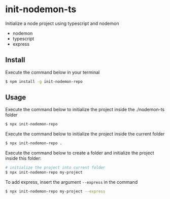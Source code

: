 # init-nodemon-ts

Initialize a node project using typescript and nodemon

- nodemon
- typescript
- express

## Install

Execute the command below in your terminal

```sh
$ npm install -g init-nodemon-repo
```
## Usage

Execute the command below to initialize the project inside the ./nodemon-ts folder

```sh
$ npx init-nodemon-repo
```

Execute the command below to initialize the project inside the current folder

```sh
$ npx init-nodemon-repo .
```
Execute the command below to create a folder and initialize the project inside this folder:

```sh
# initialize the project into current folder
$ npx init-nodemon-repo my-project
```

To add express, insert the argument `--express` in the command

```sh
$ npx init-nodemon-repo my-project --express
```